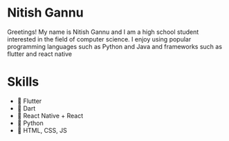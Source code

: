 # Nitish Gannu
Greetings! My name is Nitish Gannu and I am a high school student interested in the field of computer science. I enjoy using popular programming languages such as Python and Java and frameworks such as flutter and react native

# Skills
* 📱 Flutter
* 🎯 Dart
* 🔩 React Native + React
* 🐍 Python
* 🎨 HTML, CSS, JS


